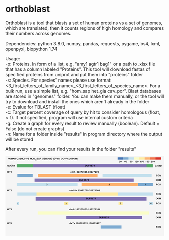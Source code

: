 # orthoblast
Orthoblast is a tool that blasts a set of human proteins vs a set of genomes, which are translated, then it counts regions of high homology and compares their numbers across genomes.

Dependencies:
python 3.8.0, 
numpy, 
pandas, 
requests, 
pygame, 
bs4, 
lxml, 
openpyxl, 
biopython 1.74

Usage:        
-p: Proteins. In form of a list, e.g. "amy1 agtr1 bag1" or a path to .xlsx file that has a column labeled "Proteins". This tool will download fastas of specified proteins from uniprot and put them into "proteins" folder        
-s: Species. For species' names please use format: <3_first_letters_of_family_name>_<3_first_letters_of_species_name>. For a bulk run, use a simple list, e.g. "hom_sap het_gla cav_por". Blast databases are stored in "genomes" folder. You can make them manually, or the tool will try to download and install the ones which aren't already in the folder                                      
-e: Evalue for TBLAST (float)                              
-c: Target percent coverage of query by hit to consider homologous (float, < 1). If not specified, program will use internal custom criteria      
-g: Create a graph for every result to review manually (boolean). Default = False (do not create graphs)     
-n: Name for a folder inside "results" in program directory where the output will be stored 

After every run, you can find your results in the folder "results"

![One of the results](preview.png)
